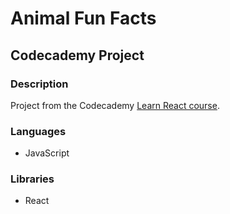 # Animal Fun Facts
## Codecademy Project

### Description

Project from the Codecademy [Learn React course](https://www.codecademy.com/enrolled/courses/react-101).

### Languages

* JavaScript

### Libraries

* React